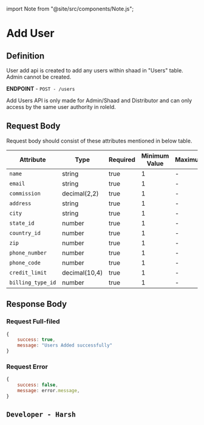 
import Note from "@site/src/components/Note.js";

# Add User

## Definition
User add api is created to add any users within shaad in "Users" table.
<Note backgroundColor="#FF6A4A">Admin cannot be created.</Note>

**ENDPOINT** - `POST - /users`

<Note>Add Users API is only made for Admin/Shaad and Distributor and can only access by the same user authority in roleId.</Note>

## Request Body
Request body should consist of these attributes mentioned in below table.

| Attribute | Type | Required | Minimum Value | Maximum
| ---- | ---- | --------- | -------- | --------
| `name` | string | true | 1 | - 
| `email` | string | true | 1 | -
| `commission` | decimal(2,2) | true | 1 | -
| `address` | string | true | 1 | -
| `city` | string | true | 1 | -
| `state_id` | number | true | 1 | -
| `country_id` | number | true | 1 | -
| `zip` | number | true | 1 | -
| `phone_number` | number | true | 1 | -
| `phone_code` | number | true | 1 | -
| `credit_limit` | decimal(10,4) | true | 1 | -
| `billing_type_id` | number | true | 1 | -


## Response Body

### Request Full-filed 

```js
{ 
    success: true,
    message: "Users Added successfully"
}

```

### Request Error

```js
{
    success: false,
    message: error.message,
}
```

## `Developer - Harsh`